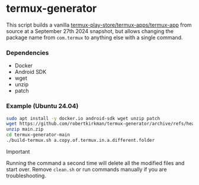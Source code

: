 # termux-generator

This script builds a vanilla [termux-play-store/termux-apps/termux-app](https://github.com/termux-play-store/termux-apps/tree/main/termux-app) from source at a September 27th 2024 snapshot, but allows changing the package name from `com.termux` to anything else with a single command.

### Dependencies

- Docker
- Android SDK
- wget
- unzip
- patch

### Example (Ubuntu 24.04)

```bash
sudo apt install -y docker.io android-sdk wget unzip patch
wget https://github.com/robertkirkman/termux-generator/archive/refs/heads/main.zip
unzip main.zip
cd termux-generator-main
./build-termux.sh a.copy.of.termux.in.a.different.folder
```

> [!IMPORTANT]
> Running the command a second time will delete all the modified files and start over. Remove `clean.sh` or run commands manually if you are troubleshooting.
